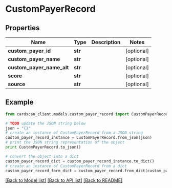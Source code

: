 # CustomPayerRecord


## Properties
Name | Type | Description | Notes
------------ | ------------- | ------------- | -------------
**custom_payer_id** | **str** |  | [optional] 
**custom_payer_name** | **str** |  | [optional] 
**custom_payer_name_alt** | **str** |  | [optional] 
**score** | **str** |  | [optional] 
**source** | **str** |  | [optional] 

## Example

```python
from cardscan_client.models.custom_payer_record import CustomPayerRecord

# TODO update the JSON string below
json = "{}"
# create an instance of CustomPayerRecord from a JSON string
custom_payer_record_instance = CustomPayerRecord.from_json(json)
# print the JSON string representation of the object
print CustomPayerRecord.to_json()

# convert the object into a dict
custom_payer_record_dict = custom_payer_record_instance.to_dict()
# create an instance of CustomPayerRecord from a dict
custom_payer_record_form_dict = custom_payer_record.from_dict(custom_payer_record_dict)
```
[[Back to Model list]](../README.md#documentation-for-models) [[Back to API list]](../README.md#documentation-for-api-endpoints) [[Back to README]](../README.md)


